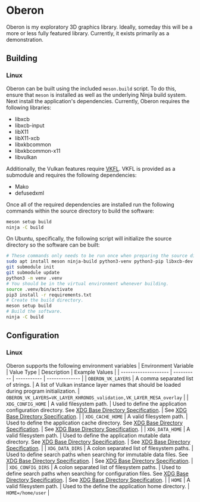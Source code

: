 # Oberon

Oberon is my exploratory 3D graphics library. Ideally, someday this will be a more or less fully featured library.
Currently, it exists primarily as a demonstration.

## Building

### Linux

Oberon can be built using the included `meson.build` script. To do this, ensure that `meson` is installed as well as
the underlying Ninja build system. Next install the application's dependencies. Currently, Oberon requires the
following libraries:
- libxcb
- libxcb-input
- libX11
- libX11-xcb
- libxkbcommon
- libxkbcommon-x11
- libvulkan

Additionally, the Vulkan features require [VKFL](https://github.com/gn0mesort/vkfl). VKFL is provided as a submodule
and requires the following dependencies:
- Mako
- defusedxml

Once all of the required dependencies are installed run the following commands within the source directory to build
the software:
```sh
meson setup build
ninja -C build
```

On Ubuntu, specifically, the following script will initialize the source directory so the software can be built:
```sh
# These commands only needs to be run once when preparing the source directory.
sudo apt install meson ninja-build python3-venv python3-pip libxcb-dev libxcb-input-dev libx11-dev libx11-xcb-dev libxkbcommon-dev libxkbcommon-x11-dev libvulkan-dev
git submodule init
git submodule update
python3 -m venv .venv
# You should be in the virtual environment whenever building.
source .venv/bin/activate
pip3 install -r requirements.txt
# Create the build directory.
meson setup build
# Build the software.
ninja -C build
```

## Configuration

### Linux

Oberon supports the following environment variables
| Environment Variable | Value Type | Description | Example Values |
| -------------------- | ---------- | ----------- | -------------- |
| `OBERON_VK_LAYERS` | A comma separated list of strings. | A list of Vulkan instance layer names that should be loaded during program initialization. | `OBERON_VK_LAYERS=VK_LAYER_KHRONOS_validation,VK_LAYER_MESA_overlay` |
| `XDG_CONFIG_HOME` | A valid filesystem path. | Used to define the application configuration directory. See [XDG Base Directory Specification](https://specifications.freedesktop.org/basedir-spec/latest/index.html). | See [XDG Base Directory Specification](https://specifications.freedesktop.org/basedir-spec/latest/index.html). |
| `XDG_CACHE_HOME` | A valid filesystem path. | Used to define the application cache directory. See [XDG Base Directory Specification](https://specifications.freedesktop.org/basedir-spec/latest/index.html). | See [XDG Base Directory Specification](https://specifications.freedesktop.org/basedir-spec/latest/index.html). |
| `XDG_DATA_HOME` | A valid filesystem path. | Used to define the application mutable data directory. See [XDG Base Directory Specification](https://specifications.freedesktop.org/basedir-spec/latest/index.html). | See [XDG Base Directory Specification](https://specifications.freedesktop.org/basedir-spec/latest/index.html). |
| `XDG_DATA_DIRS` | A colon separated list of filesystem paths. | Used to define search paths when searching for immutable data files. See [XDG Base Directory Specification](https://specifications.freedesktop.org/basedir-spec/latest/index.html). | See [XDG Base Directory Specification](https://specifications.freedesktop.org/basedir-spec/latest/index.html). |
| `XDG_CONFIG_DIRS` | A colon separated list of filesystem paths. | Used to define search paths when searching for configuration files. See [XDG Base Directory Specification](https://specifications.freedesktop.org/basedir-spec/latest/index.html). | See [XDG Base Directory Specification](https://specifications.freedesktop.org/basedir-spec/latest/index.html). |
| `HOME` | A valid filesystem path. | Used to the define the application home directory. | `HOME=/home/user` |
